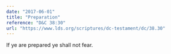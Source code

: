 ```yaml
---
date: "2017-06-01"
title: "Preparation"
reference: "D&C 38:30"
url: "https://www.lds.org/scriptures/dc-testament/dc/38.30"
---
```


If ye are prepared ye shall not fear.
